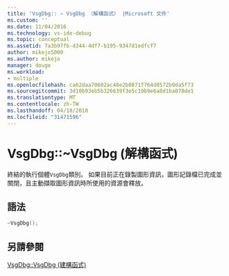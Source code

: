 ```yaml
---
title: 'VsgDbg:: ~ VsgDbg （解構函式） |Microsoft 文件'
ms.custom: ''
ms.date: 11/04/2016
ms.technology: vs-ide-debug
ms.topic: conceptual
ms.assetid: 7a3b97fb-d344-4df7-b195-9347d1edfcf7
author: mikejo5000
ms.author: mikejo
manager: douge
ms.workload:
- multiple
ms.openlocfilehash: ca62daa70602ac48e2b0871f764d0572b9da5f73
ms.sourcegitcommit: 3d10b93eb5b326639f3e5c19b9e6a8d1ba078de1
ms.translationtype: MT
ms.contentlocale: zh-TW
ms.lasthandoff: 04/18/2018
ms.locfileid: "31471596"
---
```

# <a name="vsgdbgvsgdbg-destructor"></a>VsgDbg::~VsgDbg (解構函式)
終結的執行個體`VsgDbg`類別。 如果目前正在錄製圖形資訊，圖形記錄檔已完成並關閉，且主動擷取圖形資訊時所使用的資源會釋放。  
  
## <a name="syntax"></a>語法  
  
```C++  
~VsgDbg();  
```  
  
## <a name="see-also"></a>另請參閱  
 [VsgDbg::VsgDbg (建構函式)](vsgdbg-vsgdbg-constructor.md)